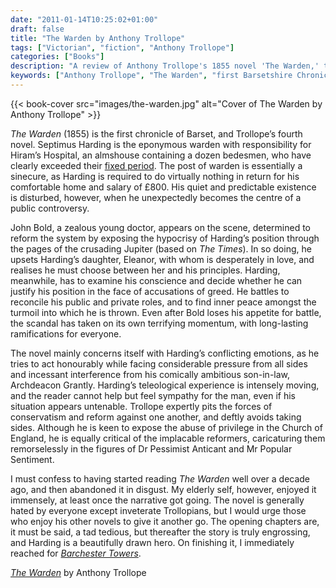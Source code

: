 ```yaml
---
date: "2011-01-14T10:25:02+01:00"
draft: false
title: "The Warden by Anthony Trollope"
tags: ["Victorian", "fiction", "Anthony Trollope"]
categories: ["Books"]
description: "A review of Anthony Trollope's 1855 novel 'The Warden,' the first Barsetshire Chronicle where Septimus Harding faces public scandal over his sinecure at Hiram's Hospital. Discover how reformer John Bold's crusade creates conflict between love and principles."
keywords: ["Anthony Trollope", "The Warden", "first Barsetshire Chronicle", "Septimus Harding", "John Bold", "Hiram's Hospital", "Church reform", "sinecure scandal", "Archdeacon Grantly"]
---
```


{{< book-cover src="images/the-warden.jpg" alt="Cover of The Warden by Anthony Trollope" >}}

_The Warden_ (1855) is the first chronicle of Barset, and Trollope’s fourth novel. Septimus Harding is the eponymous warden with responsibility for Hiram’s Hospital, an almshouse containing a dozen bedesmen, who have clearly exceeded their [fixed period](/posts/the-fixed-period/). The post of warden is essentially a sinecure, as Harding is required to do virtually nothing in return for his comfortable home and salary of £800.  His quiet and predictable existence is disturbed, however, when he unexpectedly becomes the centre of a public controversy.

John Bold, a zealous young doctor, appears on the scene, determined to reform the system by exposing the hypocrisy of Harding’s position through the pages of the crusading Jupiter (based on _The Times_). In so doing, he upsets Harding’s daughter, Eleanor, with whom is desperately in love, and realises he must choose between her and his principles. Harding, meanwhile, has to examine his conscience and decide whether he can justify his position in the face of accusations of greed. He battles to reconcile his public and private roles, and to find inner peace amongst the turmoil into which he is thrown.  Even after Bold loses his appetite for battle, the scandal has taken on its own terrifying momentum, with long-lasting ramifications for everyone.

The novel mainly concerns itself with Harding’s conflicting emotions, as he tries to act honourably while facing considerable pressure from all sides and incessant interference from his comically ambitious son-in-law, Archdeacon Grantly. Harding’s teleological experience is intensely moving, and the reader cannot help but feel sympathy for the man, even if his situation appears untenable. Trollope expertly pits the forces of conservatism and reform against one another, and deftly avoids taking sides. Although he is keen to expose the abuse of privilege in the Church of England, he is equally critical of the implacable reformers, caricaturing them remorselessly in the figures of Dr Pessimist Anticant and Mr Popular Sentiment.

I must confess to having started reading _The Warden_ well over a decade ago, and then abandoned it in disgust. My elderly self, however, enjoyed it immensely, at least once the narrative got going. The novel is generally hated by everyone except inveterate Trollopians, but I would urge those who enjoy his other novels to give it another go. The opening chapters are, it must be said, a tad tedious, but thereafter the story is truly engrossing, and Harding is a beautifully drawn hero. On finishing it, I immediately reached for [_Barchester Towers_](/posts/barchester-towers/).

[_The Warden_](https://uk.bookshop.org/a/2760/9780199665440) by Anthony Trollope